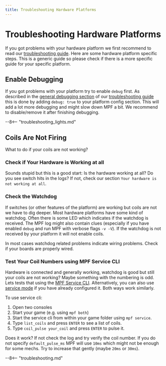 ```yaml
---
title: Troubleshooting Hardware Platforms
---
```


# Troubleshooting Hardware Platforms


If you got problems with your hardware platform we first recommend to
read our
[troubleshooting guide](../../troubleshooting/index.md). Here are some hardware platform specific steps. This is a
generic guide so please check if there is a more specific guide for your
specific platform.

## Enable Debugging

If you got problems with your platform try to enable `debug` first. As
described in the
[general debugging section](../../troubleshooting/general_debugging.md) of our
[troubleshooting guide](../../troubleshooting/index.md) this is done by adding `debug: true` to your platform config
section. This will add a lot more debugging and might slow down MPF a
bit. We recommend to disable/remove it after finishing debugging.

--8<-- "troubleshooting_lights.md"

## Coils Are Not Firing

What to do if your coils are not working?

### Check if Your Hardware is Working at all

Sounds stupid but this is a good start: Is the hardware working at all?
Do you see switch hits in the logs? If not, check our section
`Your hardware is not working at all`.

### Check the Watchdog

If switches (or other features of the platform) are working but coils
are not we have to dig deeper. Most hardware platforms have some kind of
watchdog. Often there is some LED which indicates if the watchdog is
received. The MPF log might also contain clues (especially if you have
enabled `debug` and run MPF with verbose flags `-v -V`). If the watchdog
is not received by your platform it will not enable coils.

In most cases watchdog related problems indicate wiring problems. Check
if your boards are properly wired.

### Test Your Coil Numbers using MPF Service CLI

Hardware is connected and generally working, watchdog is good but still
your coils are not working? Maybe something with the numbering is odd.
Lets tests that using the
[MPF Service CLI](../../tools/service_cli.md). Alternatively, you can also use
[service mode](../../game_logic/service_mode.md) if you have already configured it. Both ways work similarly.

To use service cli:

1.  Open two consoles
2.  Start your game (e.g. using `mpf both`)
3.  Start the service cli from within your game folder using
    `mpf service`.
4.  Type `list_coils` and press `ENTER` to see a list of coils.
5.  Type `coil_pulse your_coil` and press `ENTER` to pulse it.

Does it work? If not check the log and try verify the coil number. If
you do not specify `default_pulse_ms` MPF will use `10ms` which might
not be enough for some mechs. Try to increase that gently (maybe `20ms`
or `30ms`).

--8<-- "troubleshooting.md"
